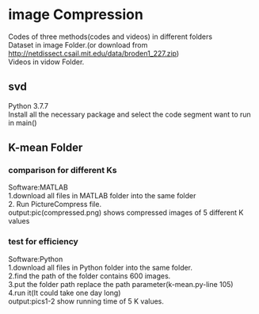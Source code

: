 # image Compression 
Codes of three methods(codes and videos) in different folders<br>
Dataset in image Folder.(or download from http://netdissect.csail.mit.edu/data/broden1_227.zip)<br>
Videos in vidow Folder.

## svd
Python 3.7.7<br>
Install all the necessary package and select the code segment want to run in main()

## K-mean Folder

### comparison for different Ks
Software:MATLAB<br>
1.download all files in MATLAB folder into the same folder<br> 2. Run PictureCompress file.<br>
output:pic(compressed.png) shows compressed images of 5 different K values  

### test for efficiency
Software:Python<br>
1.download all files in Python folder into the same folder.<br>
2.find the path of the folder contains 600 images. <br>
3.put the folder path replace the path parameter(k-mean.py-line 105)<br>
4.run it(It could take one day long)<br>
output:pics1-2 show running time of 5 K values.
